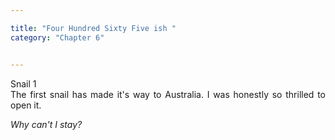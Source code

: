```yaml
---

title: "Four Hundred Sixty Five ish "
category: "Chapter 6"


---
```

<style>
body {
text-align: justify}
</style>

Snail 1
<br>
The first snail has made it's way to Australia. I was honestly so thrilled to open it.  

*Why can't I stay?*